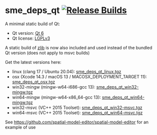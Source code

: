 # sme_deps_qt [![Release Builds](https://github.com/spatial-model-editor/sme_deps_qt/actions/workflows/release.yml/badge.svg)](https://github.com/spatial-model-editor/sme_deps_qt/actions/workflows/release.yml)

A minimal static build of Qt:

- Qt version: [Qt 6](https://doc.qt.io/qt-6/)
- Qt license: [LGPLv3](https://doc.qt.io/qt-6/lgpl.html)

A static build of [zlib](https://github.com/madler/zlib.git) is now also included
and used instead of the bundled Qt version (does not apply to msvc builds)

Get the latest versions here:

- linux (clang 17 / Ubuntu 20.04): [sme_deps_qt_linux.tgz](https://github.com/spatial-model-editor/sme_deps_qt/releases/latest/download/sme_deps_qt_linux.tgz)
- osx (Xcode 14.3 / macOS 13 / MACOSX_DEPLOYMENT_TARGET 11): [sme_deps_qt_osx.tgz](https://github.com/spatial-model-editor/sme_deps_qt/releases/latest/download/sme_deps_qt_osx.tgz)
- win32-mingw (mingw-w64-i686-gcc 13): [sme_deps_qt_win32-mingw.tgz](https://github.com/spatial-model-editor/sme_deps_qt/releases/latest/download/sme_deps_qt_win32-mingw.tgz)
- win64-mingw (mingw-w64-x86_64-gcc 13): [sme_deps_qt_win64-mingw.tgz](https://github.com/spatial-model-editor/sme_deps_qt/releases/latest/download/sme_deps_qt_win64-mingw.tgz)
- win32-msvc (VC++ 2015 Toolset): [sme_deps_qt_win32-msvc.tgz](https://github.com/spatial-model-editor/sme_deps_qt/releases/latest/download/sme_deps_qt_win32-msvc.tgz)
- win64-msvc (VC++ 2015 Toolset): [sme_deps_qt_win64-msvc.tgz](https://github.com/spatial-model-editor/sme_deps_qt/releases/latest/download/sme_deps_qt_win64-msvc.tgz)

See <https://github.com/spatial-model-editor/spatial-model-editor> for an example of use
